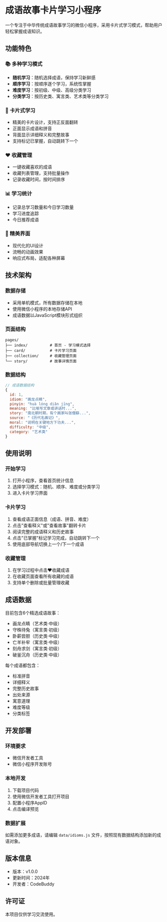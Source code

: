 # 成语故事卡片学习小程序

一个专注于中华传统成语故事学习的微信小程序，采用卡片式学习模式，帮助用户轻松掌握成语知识。

## 功能特色

### 📚 多种学习模式
- **随机学习**：随机选择成语，保持学习新鲜感
- **顺序学习**：按顺序逐个学习，系统性掌握
- **难度学习**：按初级、中级、高级分类学习
- **分类学习**：按历史类、寓言类、艺术类等分类学习

### 🎯 卡片式学习
- 精美的卡片设计，支持正反面翻转
- 正面显示成语和拼音
- 背面显示详细释义和完整故事
- 支持标记已掌握，自动跳转下一个

### ❤️ 收藏管理
- 一键收藏喜欢的成语
- 收藏列表管理，支持批量操作
- 记录收藏时间，按时间排序

### 📊 学习统计
- 记录总学习数量和今日学习数量
- 学习进度追踪
- 今日推荐成语

### 🎨 精美界面
- 现代化的UI设计
- 流畅的动画效果
- 响应式布局，适配各种屏幕

## 技术架构

### 数据存储
- 采用单机模式，所有数据存储在本地
- 使用微信小程序的本地存储API
- 成语数据以JavaScript模块形式组织

### 页面结构
```
pages/
├── index/          # 首页 - 学习模式选择
├── card/           # 卡片学习页面
├── collection/     # 收藏管理页面
└── story/          # 故事详情页面
```

### 数据结构
```javascript
// 成语数据结构
{
  id: 1,
  idiom: "画龙点睛",
  pinyin: "huà lóng diǎn jīng",
  meaning: "比喻写文章或讲话时...",
  story: "南北朝时期，有个画家叫张僧繇...",
  source: "《历代名画记》",
  moral: "说明在关键地方下功夫...",
  difficulty: "中级",
  category: "艺术类"
}
```

## 使用说明

### 开始学习
1. 打开小程序，查看首页统计信息
2. 选择学习模式：随机、顺序、难度或分类学习
3. 进入卡片学习界面

### 卡片学习
1. 查看成语正面信息（成语、拼音、难度）
2. 点击"查看释义"或"查看故事"翻转卡片
3. 阅读完整的成语释义和历史故事
4. 点击"已掌握"标记学习完成，自动跳转下一个
5. 使用底部导航切换上一个/下一个成语

### 收藏管理
1. 在学习过程中点击❤️收藏成语
2. 在收藏页面查看所有收藏的成语
3. 支持单个删除或批量管理收藏

## 成语数据

目前包含6个精选成语故事：
- 画龙点睛（艺术类·中级）
- 守株待兔（寓言类·初级）
- 卧薪尝胆（历史类·中级）
- 亡羊补牢（寓言类·中级）
- 刻舟求剑（寓言类·初级）
- 破釜沉舟（历史类·中级）

每个成语都包含：
- 标准拼音
- 详细释义
- 完整历史故事
- 出处来源
- 寓意道理
- 难度等级
- 分类标签

## 开发部署

### 环境要求
- 微信开发者工具
- 微信小程序开发账号

### 本地开发
1. 下载项目代码
2. 使用微信开发者工具打开项目
3. 配置小程序AppID
4. 点击编译预览

### 数据扩展
如需添加更多成语，请编辑 `data/idioms.js` 文件，按照现有数据结构添加新的成语对象。

## 版本信息
- 版本：v1.0.0
- 更新时间：2024年
- 开发者：CodeBuddy

## 许可证
本项目仅供学习交流使用。